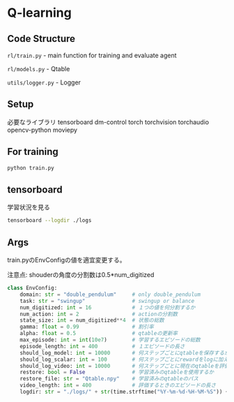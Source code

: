 # Q-learning
## Code Structure
`rl/train.py` - main function for training and evaluate agent

`rl/models.py` - Qtable

`utils/logger.py` - Logger

## Setup
必要なライブラリ
tensorboard dm-control torch torchvision torchaudio opencv-python moviepy

## For training
```bash
python train.py
```

## tensorboard
学習状況を見る
```bash
tensorboard --logdir ./logs
```

## Args
train.pyのEnvConfigの値を適宜変更する。

注意点: shouderの角度の分割数は0.5*num_digitized
```python
class EnvConfig:
    domain: str = "double_pendulum"     # only double_pendulum
    task: str = "swingup"               # swingup or balance
    num_digitized: int = 16             # １つの値を何分割するか
    num_action: int = 2                 # actionの分割数
    state_size: int = num_digitized**4  # 状態の総数
    gamma: float = 0.99                 # 割引率
    alpha: float = 0.5                  # qtableの更新率
    max_episode: int = int(10e7)        # 学習するエピソードの総数
    episode_length: int = 400           # １エピソードの長さ
    should_log_model: int = 10000       # 何ステップごとにqtableを保存するか
    should_log_scalar: int = 100        # 何ステップごとにrewardをlogに加えるか
    should_log_video: int = 10000       # 何ステップごとに現在のqtableを評価し動画にするか
    restore: bool = False               # 学習済みのqtableを使用するか
    restore_file: str = "Qtable.npy"    # 学習済みのqtableのパス
    video_length: int = 400             # 評価するときのエピソードの長さ
    logdir: str = "./logs/" + str(time.strftime("%Y-%m-%d-%H-%M-%S")) + "/" #logを残すディレクトリ
```